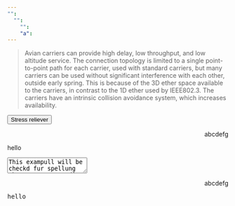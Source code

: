 ```yaml
---
"":
  "":
    "":
    "a":
---
```


<blockquote cite="https://datatracker.ietf.org/doc/html/rfc1149">
  <p>
    Avian carriers can provide high delay, low throughput, and low altitude
    service. The connection topology is limited to a single point-to-point path
    for each carrier, used with standard carriers, but many carriers can be used
    without significant interference with each other, outside early spring. This
    is because of the 3D ether space available to the carriers, in contrast to
    the 1D ether used by IEEE802.3. The carriers have an intrinsic collision
    avoidance system, which increases availability.
  </p>
</blockquote>

<button accesskey="s">Stress reliever</button>

<p dir="rtl">abcdefg</p>

<a draggable="true">hello</a>

<textarea spellcheck="true">
This exampull will be checkd fur spellung when you try to edit it.
</textarea>

<p dir="rtl">abcdefg</p>

<kbd>hello</kbd>
